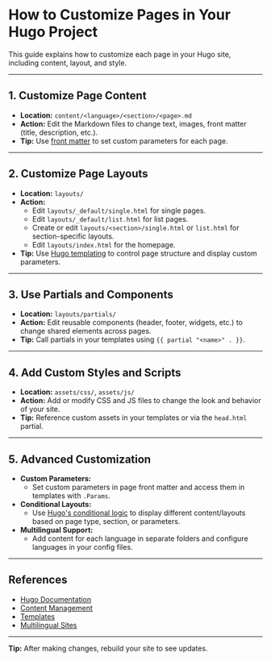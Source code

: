# How to Customize Pages in Your Hugo Project

This guide explains how to customize each page in your Hugo site, including content, layout, and style.

---

## 1. Customize Page Content
- **Location:** `content/<language>/<section>/<page>.md`
- **Action:** Edit the Markdown files to change text, images, front matter (title, description, etc.).
- **Tip:** Use [front matter](https://gohugo.io/content-management/front-matter/) to set custom parameters for each page.

---

## 2. Customize Page Layouts
- **Location:** `layouts/`
- **Action:**
  - Edit `layouts/_default/single.html` for single pages.
  - Edit `layouts/_default/list.html` for list pages.
  - Create or edit `layouts/<section>/single.html` or `list.html` for section-specific layouts.
  - Edit `layouts/index.html` for the homepage.
- **Tip:** Use [Hugo templating](https://gohugo.io/templates/) to control page structure and display custom parameters.

---

## 3. Use Partials and Components
- **Location:** `layouts/partials/`
- **Action:** Edit reusable components (header, footer, widgets, etc.) to change shared elements across pages.
- **Tip:** Call partials in your templates using `{{ partial "<name>" . }}`.

---

## 4. Add Custom Styles and Scripts
- **Location:** `assets/css/`, `assets/js/`
- **Action:** Add or modify CSS and JS files to change the look and behavior of your site.
- **Tip:** Reference custom assets in your templates or via the `head.html` partial.

---

## 5. Advanced Customization
- **Custom Parameters:**
  - Set custom parameters in page front matter and access them in templates with `.Params`.
- **Conditional Layouts:**
  - Use [Hugo's conditional logic](https://gohugo.io/templates/introduction/#conditionals) to display different content/layouts based on page type, section, or parameters.
- **Multilingual Support:**
  - Add content for each language in separate folders and configure languages in your config files.

---

## References
- [Hugo Documentation](https://gohugo.io/documentation/)
- [Content Management](https://gohugo.io/content-management/)
- [Templates](https://gohugo.io/templates/)
- [Multilingual Sites](https://gohugo.io/content-management/multilingual/)

---

**Tip:** After making changes, rebuild your site to see updates.
